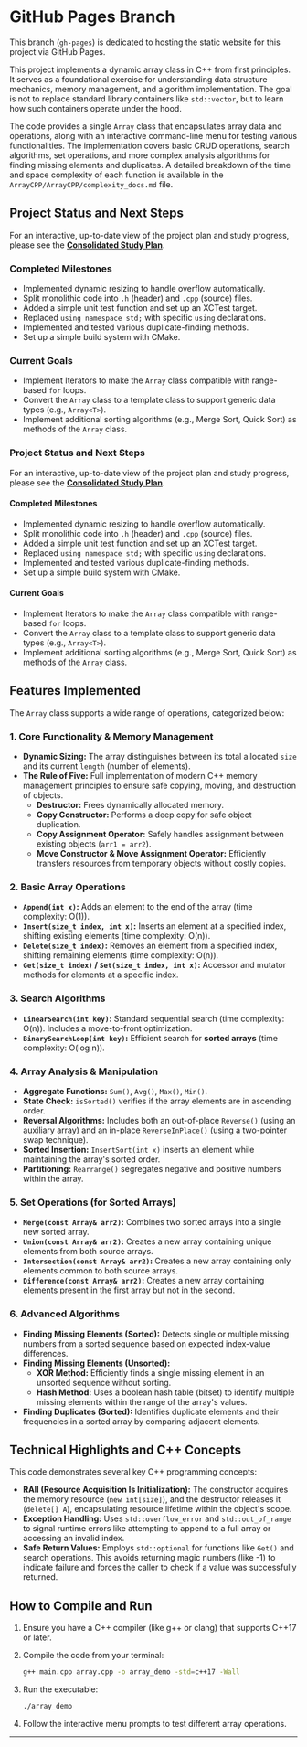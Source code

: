 # GitHub Pages Branch

This branch (`gh-pages`) is dedicated to hosting the static website for this project via GitHub Pages.

This project implements a dynamic array class in C++ from first principles. It serves as a foundational exercise for understanding data structure mechanics, memory management, and algorithm implementation. The goal is not to replace standard library containers like `std::vector`, but to learn how such containers operate under the hood.

The code provides a single `Array` class that encapsulates array data and operations, along with an interactive command-line menu for testing various functionalities. The implementation covers basic CRUD operations, search algorithms, set operations, and more complex analysis algorithms for finding missing elements and duplicates. A detailed breakdown of the time and space complexity of each function is available in the `ArrayCPP/ArrayCPP/complexity_docs.md` file.

## Project Status and Next Steps

For an interactive, up-to-date view of the project plan and study progress, please see the **[Consolidated Study Plan](https://richtxteditor.github.io/dsa)**.

### Completed Milestones

- Implemented dynamic resizing to handle overflow automatically.
- Split monolithic code into `.h` (header) and `.cpp` (source) files.
- Added a simple unit test function and set up an XCTest target.
- Replaced `using namespace std;` with specific `using` declarations.
- Implemented and tested various duplicate-finding methods.
- Set up a simple build system with CMake.

### Current Goals

- Implement Iterators to make the `Array` class compatible with range-based `for` loops.
- Convert the `Array` class to a template class to support generic data types (e.g., `Array<T>`).
- Implement additional sorting algorithms (e.g., Merge Sort, Quick Sort) as methods of the `Array` class.

### Project Status and Next Steps

For an interactive, up-to-date view of the project plan and study progress, please see the **[Consolidated Study Plan](richtxteditor.github.io/dsa)**.

#### Completed Milestones

- Implemented dynamic resizing to handle overflow automatically.
- Split monolithic code into `.h` (header) and `.cpp` (source) files.
- Added a simple unit test function and set up an XCTest target.
- Replaced `using namespace std;` with specific `using` declarations.
- Implemented and tested various duplicate-finding methods.
- Set up a simple build system with CMake.

#### Current Goals

- Implement Iterators to make the `Array` class compatible with range-based `for` loops.
- Convert the `Array` class to a template class to support generic data types (e.g., `Array<T>`).
- Implement additional sorting algorithms (e.g., Merge Sort, Quick Sort) as methods of the `Array` class.

## Features Implemented

The `Array` class supports a wide range of operations, categorized below:

### 1. Core Functionality & Memory Management

- **Dynamic Sizing:** The array distinguishes between its total allocated `size` and its current `length` (number of elements).
- **The Rule of Five:** Full implementation of modern C++ memory management principles to ensure safe copying, moving, and destruction of objects.
  - **Destructor:** Frees dynamically allocated memory.
  - **Copy Constructor:** Performs a deep copy for safe object duplication.
  - **Copy Assignment Operator:** Safely handles assignment between existing objects (`arr1 = arr2`).
  - **Move Constructor & Move Assignment Operator:** Efficiently transfers resources from temporary objects without costly copies.

### 2. Basic Array Operations

- **`Append(int x)`:** Adds an element to the end of the array (time complexity: O(1)).
- **`Insert(size_t index, int x)`:** Inserts an element at a specified index, shifting existing elements (time complexity: O(n)).
- **`Delete(size_t index)`:** Removes an element from a specified index, shifting remaining elements (time complexity: O(n)).
- **`Get(size_t index)` / `Set(size_t index, int x)`:** Accessor and mutator methods for elements at a specific index.

### 3. Search Algorithms

- **`LinearSearch(int key)`:** Standard sequential search (time complexity: O(n)). Includes a move-to-front optimization.
- **`BinarySearchLoop(int key)`:** Efficient search for **sorted arrays** (time complexity: O(log n)).

### 4. Array Analysis & Manipulation

- **Aggregate Functions:** `Sum()`, `Avg()`, `Max()`, `Min()`.
- **State Check:** `isSorted()` verifies if the array elements are in ascending order.
- **Reversal Algorithms:** Includes both an out-of-place `Reverse()` (using an auxiliary array) and an in-place `ReverseInPlace()` (using a two-pointer swap technique).
- **Sorted Insertion:** `InsertSort(int x)` inserts an element while maintaining the array's sorted order.
- **Partitioning:** `Rearrange()` segregates negative and positive numbers within the array.

### 5. Set Operations (for Sorted Arrays)

- **`Merge(const Array& arr2)`:** Combines two sorted arrays into a single new sorted array.
- **`Union(const Array& arr2)`:** Creates a new array containing unique elements from both source arrays.
- **`Intersection(const Array& arr2)`:** Creates a new array containing only elements common to both source arrays.
- **`Difference(const Array& arr2)`:** Creates a new array containing elements present in the first array but not in the second.

### 6. Advanced Algorithms

- **Finding Missing Elements (Sorted):** Detects single or multiple missing numbers from a sorted sequence based on expected index-value differences.
- **Finding Missing Elements (Unsorted):**
  - **XOR Method:** Efficiently finds a single missing element in an unsorted sequence without sorting.
  - **Hash Method:** Uses a boolean hash table (bitset) to identify multiple missing elements within the range of the array's values.
- **Finding Duplicates (Sorted):** Identifies duplicate elements and their frequencies in a sorted array by comparing adjacent elements.

## Technical Highlights and C++ Concepts

This code demonstrates several key C++ programming concepts:

- **RAII (Resource Acquisition Is Initialization):** The constructor acquires the memory resource (`new int[size]`), and the destructor releases it (`delete[] A`), encapsulating resource lifetime within the object's scope.
- **Exception Handling:** Uses `std::overflow_error` and `std::out_of_range` to signal runtime errors like attempting to append to a full array or accessing an invalid index.
- **Safe Return Values:** Employs `std::optional` for functions like `Get()` and search operations. This avoids returning magic numbers (like -1) to indicate failure and forces the caller to check if a value was successfully returned.

## How to Compile and Run

1. Ensure you have a C++ compiler (like g++ or clang) that supports C++17 or later.
2. Compile the code from your terminal:

   ```bash
   g++ main.cpp array.cpp -o array_demo -std=c++17 -Wall
   ```

3. Run the executable:

   ```bash
   ./array_demo
   ```

4. Follow the interactive menu prompts to test different array operations.

---
